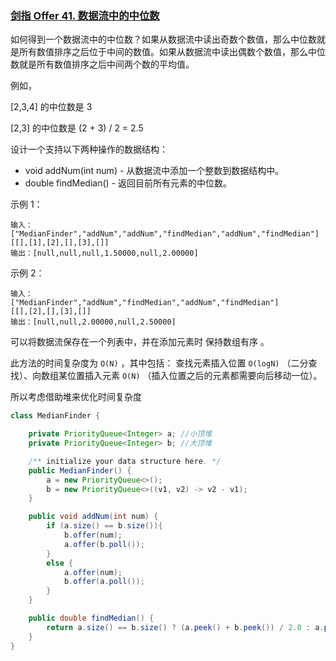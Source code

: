 ### [剑指 Offer 41. 数据流中的中位数](https://leetcode.cn/problems/shu-ju-liu-zhong-de-zhong-wei-shu-lcof/)

如何得到一个数据流中的中位数？如果从数据流中读出奇数个数值，那么中位数就是所有数值排序之后位于中间的数值。如果从数据流中读出偶数个数值，那么中位数就是所有数值排序之后中间两个数的平均值。

例如，

[2,3,4] 的中位数是 3

[2,3] 的中位数是 (2 + 3) / 2 = 2.5

设计一个支持以下两种操作的数据结构：

- void addNum(int num) - 从数据流中添加一个整数到数据结构中。
- double findMedian() - 返回目前所有元素的中位数。

示例 1：
```
输入：
["MedianFinder","addNum","addNum","findMedian","addNum","findMedian"]
[[],[1],[2],[],[3],[]]
输出：[null,null,null,1.50000,null,2.00000]
```

示例 2：
```
输入：
["MedianFinder","addNum","findMedian","addNum","findMedian"]
[[],[2],[],[3],[]]
输出：[null,null,2.00000,null,2.50000]
```

可以将数据流保存在一个列表中，并在添加元素时 保持数组有序 。

此方法的时间复杂度为 `O(N)` ，其中包括： 查找元素插入位置 `O(logN)` （二分查找）、向数组某位置插入元素 `O(N)` （插入位置之后的元素都需要向后移动一位）。

所以考虑借助堆来优化时间复杂度


```java
class MedianFinder {

    private PriorityQueue<Integer> a; //小顶堆
    private PriorityQueue<Integer> b; //大顶堆

    /** initialize your data structure here. */
    public MedianFinder() {
        a = new PriorityQueue<>();
        b = new PriorityQueue<>((v1, v2) -> v2 - v1);
    }

    public void addNum(int num) {
        if (a.size() == b.size()){
            b.offer(num);
            a.offer(b.poll());
        }
        else {
            a.offer(num);
            b.offer(a.poll());
        }
    }

    public double findMedian() {
        return a.size() == b.size() ? (a.peek() + b.peek()) / 2.0 : a.peek();
    }
}
```
